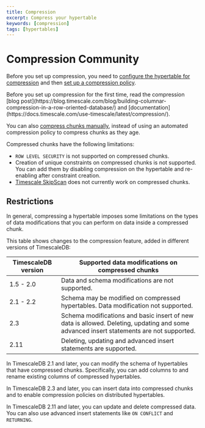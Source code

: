 ```yaml
---
title: Compression
excerpt: Compress your hypertable
keywords: [compression]
tags: [hypertables]
---
```


# Compression <Tag type="community">Community</Tag>

Before you set up compression, you need to
[configure the hypertable for compression][configure-compression] and then
[set up a compression policy][add_compression_policy].

<Highlight type="note">
Before you set up compression for the first time, read
the compression
[blog post](https://blog.timescale.com/blog/building-columnar-compression-in-a-row-oriented-database/)
and
[documentation](https://docs.timescale.com/use-timescale/latest/compression/).
</Highlight>

You can also [compress chunks manually][compress_chunk], instead of using an
automated compression policy to compress chunks as they age.

Compressed chunks have the following limitations:

*   `ROW LEVEL SECURITY` is not supported on compressed chunks.
*   Creation of unique constraints on compressed chunks is not supported. You
    can add them by disabling compression on the hypertable and re-enabling
    after constraint creation.
*   [Timescale SkipScan][skipscan] does not currently work on compressed chunks.

## Restrictions

In general, compressing a hypertable imposes some limitations on the types
of data modifications that you can perform on data inside a compressed chunk.

This table shows changes to the compression feature, added in different versions
of TimescaleDB:

|TimescaleDB version|Supported data modifications on compressed chunks|
|-|-|
|1.5 - 2.0|Data and schema modifications are not supported.|
|2.1 - 2.2|Schema may be modified on compressed hypertables. Data modification not supported.|
|2.3|Schema modifications and basic insert of new data is allowed. Deleting, updating and some advanced insert statements are not supported.|
|2.11|Deleting, updating and advanced insert statements are supported.|

In TimescaleDB 2.1&nbsp;and later, you can modify the schema of hypertables that
have compressed chunks. Specifically, you can add columns to and rename existing
columns of compressed hypertables.

In TimescaleDB&nbsp;2.3 and later, you can insert data into compressed chunks
and to enable compression policies on distributed hypertables.

In TimescaleDB&nbsp;2.11 and later, you can update and delete compressed data.
You can also use advanced insert statements like `ON CONFLICT` and `RETURNING`.

[add_compression_policy]: /api/:currentVersion:/compression/add_compression_policy/
[compress_chunk]: /api/:currentVersion:/compression/compress_chunk/
[configure-compression]: /api/:currentVersion:/compression/alter_table_compression/
[skipscan]: /use-timescale/:currentVersion:/query-data/skipscan/

